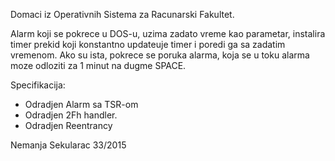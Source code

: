 Domaci iz Operativnih Sistema za Racunarski Fakultet.

Alarm koji se pokrece u DOS-u, uzima zadato vreme kao parametar, instalira timer prekid koji konstantno updateuje timer i poredi ga sa zadatim vremenom.
Ako su ista, pokrece se poruka alarma, koja se u toku alarma moze odloziti za 1 minut na dugme SPACE.

Specifikacija:

- Odradjen Alarm sa TSR-om
- Odradjen 2Fh handler.
- Odradjen Reentrancy


Nemanja Sekularac 33/2015
